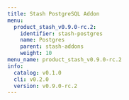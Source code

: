 ```yaml
---
title: Stash PostgreSQL Addon
menu:
  product_stash_v0.9.0-rc.2:
    identifier: stash-postgres
    name: Postgres
    parent: stash-addons
    weight: 10
menu_name: product_stash_v0.9.0-rc.2
info:
  catalog: v0.1.0
  cli: v0.2.0
  version: v0.9.0-rc.2
---
```


